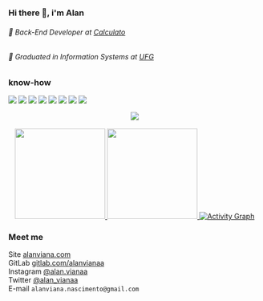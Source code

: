 ### Hi there 👋, i'm Alan
###### 🏢️ Back-End Developer at [Calculato](http://calculato.com.br/)
###### 🎒️ Graduated in Information Systems at [UFG](http://inf.ufg.br/)

### know-how
![](https://img.shields.io/badge/Kotlin-green) 
![](https://img.shields.io/badge/Java-green)
![](https://img.shields.io/badge/GraphQL-blue)
![](https://img.shields.io/badge/REST_API-blue)
![](https://img.shields.io/badge/Docker-yellow)
![](https://img.shields.io/badge/Mongo-red)
![](https://img.shields.io/badge/Postgress-red)
![](https://img.shields.io/badge/MySQL-red)

<div align="center">
  <a href="https://github.com/alanvianaa">
    <img id="preview" src="https://komarev.com/ghpvc/?username=alanvianaa&color=grey">
    <br/><br/>
   <img height="180em" src="https://github-readme-stats.vercel.app/api?username=alanvianaa&show_icons=true&theme=dark&include_all_commits=true&count_private=true"/>
   <img height="180em" src="https://github-readme-stats.vercel.app/api/top-langs/?username=alanvianaa&layout=compact&langs_count=10&theme=dark"/>
   <img alt="Activity Graph" src="https://github-readme-activity-graph.cyclic.app/graph?username=alanvianaa&theme=react-dark&hide_border=true" /> 
  </a>
</div>

### Meet me
Site [alanviana.com](https://alanviana.com) <br>
GitLab [gitlab.com/alanvianaa](https://gitlab.com/alanvianaa) <br>
Instagram [@alan.vianaa](https://www.instagram.com/alan.vianaa) <br>
Twitter [@alan_vianaa](https://twitter.com/alan_vianaa) <br>
E-mail `alanviana.nascimento@gmail.com`
